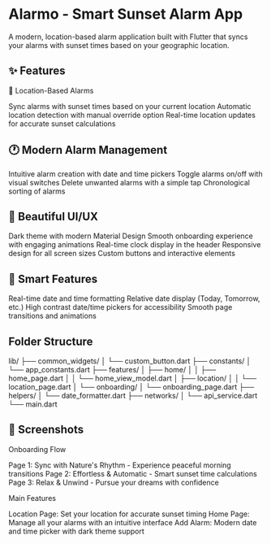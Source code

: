 # Alarmo - Smart Sunset Alarm App
A modern, location-based alarm application built with Flutter that syncs your alarms with sunset times based on your geographic location.
## ✨ Features
🌅 Location-Based Alarms

Sync alarms with sunset times based on your current location
Automatic location detection with manual override option
Real-time location updates for accurate sunset calculations

## 🕐 Modern Alarm Management

Intuitive alarm creation with date and time pickers
Toggle alarms on/off with visual switches
Delete unwanted alarms with a simple tap
Chronological sorting of alarms

## 🎨 Beautiful UI/UX

Dark theme with modern Material Design
Smooth onboarding experience with engaging animations
Real-time clock display in the header
Responsive design for all screen sizes
Custom buttons and interactive elements

## 📱 Smart Features

Real-time date and time formatting
Relative date display (Today, Tomorrow, etc.)
High contrast date/time pickers for accessibility
Smooth page transitions and animations
## Folder Structure
lib/
├── common_widgets/
│ └── custom_button.dart
├── constants/
│ └── app_constants.dart
├── features/
│ ├── home/
│ │ ├── home_page.dart
│ │ └── home_view_model.dart
│ ├── location/
│ │ └── location_page.dart
│ └── onboarding/
│ └── onboarding_page.dart
├── helpers/
│ └── date_formatter.dart
├── networks/
│ └── api_service.dart
└── main.dart

## 📱 Screenshots
Onboarding Flow

Page 1: Sync with Nature's Rhythm - Experience peaceful morning transitions
Page 2: Effortless & Automatic - Smart sunset time calculations
Page 3: Relax & Unwind - Pursue your dreams with confidence

Main Features

Location Page: Set your location for accurate sunset timing
Home Page: Manage all your alarms with an intuitive interface
Add Alarm: Modern date and time picker with dark theme support
